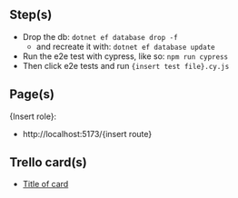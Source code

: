 ## Step(s)
<!-- Example steps - replace when necessary. -->
- Drop the db: `dotnet ef database drop -f`
  - and recreate it with: `dotnet ef database update`
- Run the e2e test with cypress, like so: `npm run cypress`
- Then click e2e tests and run `{insert test file}.cy.js`

## Page(s)
{Insert role}:
- http://localhost:5173/{insert route}

## Trello card(s)
- [Title of card](https://en.wikipedia.org/wiki/Trollface)
